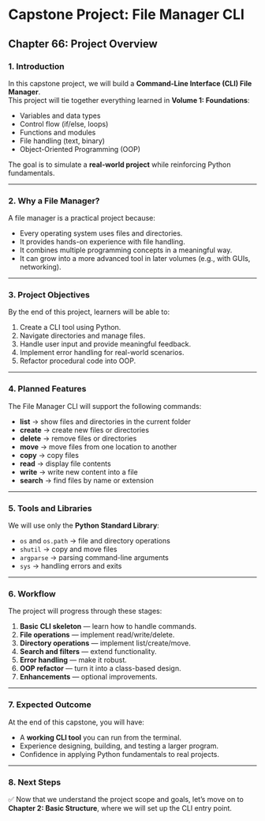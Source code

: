 # Capstone Project: File Manager CLI
## Chapter 66: Project Overview

### 1. Introduction
In this capstone project, we will build a **Command-Line Interface (CLI) File Manager**.  
This project will tie together everything learned in **Volume 1: Foundations**:  
- Variables and data types  
- Control flow (if/else, loops)  
- Functions and modules  
- File handling (text, binary)  
- Object-Oriented Programming (OOP)  

The goal is to simulate a **real-world project** while reinforcing Python fundamentals.

---

### 2. Why a File Manager?
A file manager is a practical project because:
- Every operating system uses files and directories.  
- It provides hands-on experience with file handling.  
- It combines multiple programming concepts in a meaningful way.  
- It can grow into a more advanced tool in later volumes (e.g., with GUIs, networking).  

---

### 3. Project Objectives
By the end of this project, learners will be able to:
1. Create a CLI tool using Python.  
2. Navigate directories and manage files.  
3. Handle user input and provide meaningful feedback.  
4. Implement error handling for real-world scenarios.  
5. Refactor procedural code into OOP.  

---

### 4. Planned Features
The File Manager CLI will support the following commands:
- **list** → show files and directories in the current folder  
- **create** → create new files or directories  
- **delete** → remove files or directories  
- **move** → move files from one location to another  
- **copy** → copy files  
- **read** → display file contents  
- **write** → write new content into a file  
- **search** → find files by name or extension  

---

### 5. Tools and Libraries
We will use only the **Python Standard Library**:
- `os` and `os.path` → file and directory operations  
- `shutil` → copy and move files  
- `argparse` → parsing command-line arguments  
- `sys` → handling errors and exits  

---

### 6. Workflow
The project will progress through these stages:
1. **Basic CLI skeleton** — learn how to handle commands.  
2. **File operations** — implement read/write/delete.  
3. **Directory operations** — implement list/create/move.  
4. **Search and filters** — extend functionality.  
5. **Error handling** — make it robust.  
6. **OOP refactor** — turn it into a class-based design.  
7. **Enhancements** — optional improvements.  

---

### 7. Expected Outcome
At the end of this capstone, you will have:
- A **working CLI tool** you can run from the terminal.  
- Experience designing, building, and testing a larger program.  
- Confidence in applying Python fundamentals to real projects.  

---

### 8. Next Steps
✅ Now that we understand the project scope and goals, let’s move on to **Chapter 2: Basic Structure**, where we will set up the CLI entry point.
